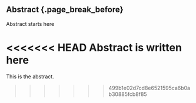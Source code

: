## Abstract {.page_break_before}

Abstract starts here

<<<<<<< HEAD
Abstract is written here
=======
This is the abstract.
>>>>>>> 499b1e02d7cd8e6521595ca6b0ab30885fcb8f85
